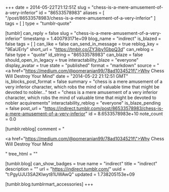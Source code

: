 +++
date = 2014-05-22T21:12:51Z
slug = "chess-is-a-mere-amusement-of-a-very-inferior"
id = "86533578983"
aliases = [ "/post/86533578983/chess-is-a-mere-amusement-of-a-very-inferior" ]
tags = [ ]
type = "tumblr-quote"

[tumblr]
can_reply = false
slug = "chess-is-a-mere-amusement-of-a-very-inferior"
timestamp = 1.400793171e+09
blog_name = "indirect"
is_blazed = false
tags = [ ]
can_like = false
can_send_in_message = true
reblog_key = "9EaUErIy"
short_url = "https://tmblr.co/ZY3jby1GbpQ3d"
can_reblog = false
type = "quote"
id_string = "86533578983"
can_blaze = false
should_open_in_legacy = true
interactability_blaze = "everyone"
display_avatar = true
state = "published"
format = "markdown"
source = "<a href=\"https://medium.com/@pomeranian99/78ad1034521f\">Why Chess Will Destroy Your Mind</a>"
date = "2014-05-22 21:12:51 GMT"
is_blocks_post_format = false
summary = "chess is a mere amusement of a very inferior character, which robs the mind of valuable time that might be devoted to nobler..."
text = "chess is a mere amusement of a very inferior character, which robs the mind of valuable time that might be devoted to nobler acquirements"
interactability_reblog = "everyone"
is_blaze_pending = false
post_url = "https://indirect.tumblr.com/post/86533578983/chess-is-a-mere-amusement-of-a-very-inferior"
id = 8.6533578983e+10
note_count = 0.0

[tumblr.reblog]
comment = "<p><a href=\"https://medium.com/@pomeranian99/78ad1034521f\">Why Chess Will Destroy Your Mind</a></p>"
tree_html = ""

[tumblr.blog]
can_show_badges = true
name = "indirect"
title = "indirect"
description = ""
url = "https://indirect.tumblr.com/"
uuid = "t:PgyUJU3SA2Klwyt81UWAwQ"
updated = 1.738205153e+09

[tumblr.blog.tumblrmart_accessories]
+++
